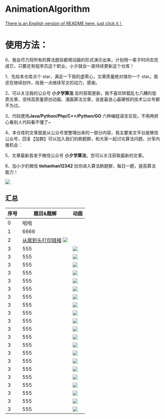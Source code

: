 # AnimationAlgorithm

[There is an English version of README here. just click it！](https://github.com/MisterBooo/LeetCodeAnimation/blob/master/README-En.md)

# 使用方法：

0、我会尽力将所有的算法题目都用动画的形式演示出来，计划用一辈子时间去完成它，只要还有程序员这个职业，小夕就会一直持续更新这个仓库！

1、先给本仓库点个 star，满足一下我的虚荣心，文章质量绝对值你一个 star。我还在继续创作，给我一点继续写文的动力，感谢。

2、可以关注我的公众号 **小夕学算法** 及时获取更新。我不喜欢转载乱七八糟的低质文章，坚持高质量原创动画、漫画算法文章，说是最良心最硬核的技术公众号都不为过。

3、代码使用**Java/Python/Php/C++/Python/GO** 六种编程语言实现，不用再担心看别人代码看不懂了~

4、本仓库的文章就是从公众号里整理出来的一部分内容，我主要发文平台是微信公众号，回复【加群】可以加入我们的刷题群，和大家一起讨论算法问题，分享内推机会：

5、文章最新首发于微信公众号 **小夕学算法**，您可以关注获取最新的文章。

6、加小夕的微信 **tiehanhan12342** 拉你进入算法刷题群，每日一题，提高算法能力！

![](Pictures/qrcode.jpg)




## 汇总

| 序号 | 题目&题解                                                    | 动画                                                         |
| ---- | ------------------------------------------------------------ | ------------------------------------------------------------ |
| 0    | 哈哈 |                                                              |
| 1    | 6666[](https://blog-1257126549.cos.ap-guangzhou.myqcloud.com/blog/av47v.gif) |
| 2    | [从尾到头打印链接](https://mp.weixin.qq.com/s/2MIIP-ES1XkAmD7VbS3FLQ) ![](http://ww1.sinaimg.cn/large/007s8HJUly1gkx9avxvaog30ip0bhaan.gif) |
| 3    | 555 | ![](https://blog-1257126549.cos.ap-guangzhou.myqcloud.com/blog/vxa7f.gif) |
| 3    | 555 | ![](https://blog-1257126549.cos.ap-guangzhou.myqcloud.com/blog/vxa7f.gif) |
| 3    | 555 | ![](https://blog-1257126549.cos.ap-guangzhou.myqcloud.com/blog/vxa7f.gif) |
| 3    | 555 | ![](https://blog-1257126549.cos.ap-guangzhou.myqcloud.com/blog/vxa7f.gif) |
| 3    | 555 | ![](https://blog-1257126549.cos.ap-guangzhou.myqcloud.com/blog/vxa7f.gif) |
| 3    | 555 | ![](https://blog-1257126549.cos.ap-guangzhou.myqcloud.com/blog/vxa7f.gif) |
| 3    | 555 | ![](https://blog-1257126549.cos.ap-guangzhou.myqcloud.com/blog/vxa7f.gif) |
| 3    | 555 | ![](https://blog-1257126549.cos.ap-guangzhou.myqcloud.com/blog/vxa7f.gif) |
| 3    | 555 | ![](https://blog-1257126549.cos.ap-guangzhou.myqcloud.com/blog/vxa7f.gif) |
| 3    | 555 | ![](https://blog-1257126549.cos.ap-guangzhou.myqcloud.com/blog/vxa7f.gif) |
| 3    | 555 | ![](https://blog-1257126549.cos.ap-guangzhou.myqcloud.com/blog/vxa7f.gif) |
| 3    | 555 | ![](https://blog-1257126549.cos.ap-guangzhou.myqcloud.com/blog/vxa7f.gif) |
| 3    | 555 | ![](https://blog-1257126549.cos.ap-guangzhou.myqcloud.com/blog/vxa7f.gif) |
| 3    | 555 | ![](https://blog-1257126549.cos.ap-guangzhou.myqcloud.com/blog/vxa7f.gif) |
| 3    | 555 | ![](https://blog-1257126549.cos.ap-guangzhou.myqcloud.com/blog/vxa7f.gif) |
| 3    | 555 | ![](https://blog-1257126549.cos.ap-guangzhou.myqcloud.com/blog/vxa7f.gif) |
| 3    | 555 | ![](https://blog-1257126549.cos.ap-guangzhou.myqcloud.com/blog/vxa7f.gif) |
| 3    | 555 | ![](https://blog-1257126549.cos.ap-guangzhou.myqcloud.com/blog/vxa7f.gif) |
| 3    | 555 | ![](https://blog-1257126549.cos.ap-guangzhou.myqcloud.com/blog/vxa7f.gif) |
| 3    | 555 | ![](https://blog-1257126549.cos.ap-guangzhou.myqcloud.com/blog/vxa7f.gif) |
| 3    | 555 | ![](https://blog-1257126549.cos.ap-guangzhou.myqcloud.com/blog/vxa7f.gif) |
